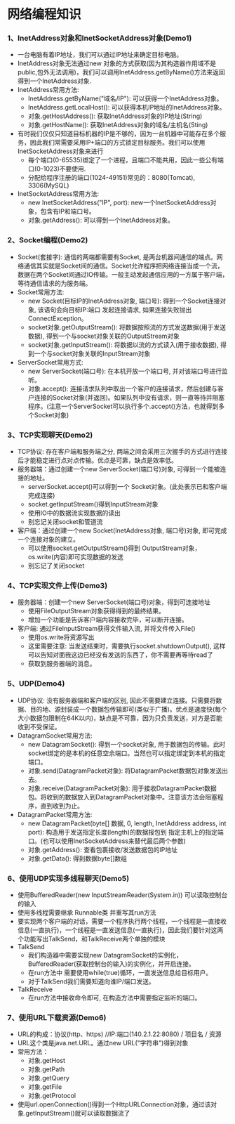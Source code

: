 # 网络编程知识

### 1、InetAddress对象和InetSocketAddress对象(Demo1)
- 一台电脑有着IP地址，我们可以通过IP地址来确定目标电脑。
- InetAddress对象无法通过new 对象的方式获取(因为其构造器作用域不是public,包外无法调用)，我们可以调用InetAddress.getByName()方法来返回得到一个InetAddress对象.
- InetAddress常用方法:
    - InetAddress.getByName("域名/IP"): 可以获得一个InetAddress对象。
    - InetAddress.getLocalHost(): 可以获得本机IP地址的InetAddress对象。
    - 对象.getHostAddress(): 获取InetAddress对象的IP地址(String)
    - 对象.getHostName(): 获取InetAddress对象的域名/主机名(Sting)
- 有时我们仅仅只知道目标机器的IP是不够的，因为一台机器中可能存在多个服务，因此我们常需要采用IP+端口的方式锁定目标服务。我们可以使用InetSocketAddress对象来进行
    - 每个端口(0-65535)绑定了一个进程，且端口不能共用，因此一些公有端口(0-1023)不要使用.
    - 分配给程序注册的端口(1024-49151)常见的：8080(Tomcat), 3306(MySQL)
- InetSocketAddress常用方法:
    - new InetSocketAddress("IP", port): new一个InetSocketAddress对象，包含有IP和端口号。
    - 对象.getAddress(): 可以得到一个InetAddress对象。

### 2、Socket编程(Demo2)
- Socket(套接字): 通信的两端都需要有Socket, 是两台机器间通信的端点。网络通信其实就是Socket间的通信。Socket允许程序把网络连接当成一个流，数据在两个Socket间通过IO传输。一般主动发起通信应用的一方属于客户端，等待通信请求的为服务端。 
- Socket常用方法:
    - new Socket(目标IP的InetAddress对象, 端口号): 得到一个Socket连接对象, 该语句会向目标IP:端口 发起连接请求, 如果连接失败抛出ConnectException。
    - socket对象.getOutputStream(): 将数据按照流的方式发送数据(用于发送数据), 得到一个与socket对象关联的OutputStream对象
    - socket对象.getInputStream(): 将数据以流的方式读入(用于接收数据), 得到一个与socket对象关联的InputStream对象
- ServerSocket常用方式:
    - new ServerSocket(端口号): 在本机开放一个端口号, 并对该端口号进行监听。
    - 对象.accept(): 连接请求队列中取出一个客户的连接请求，然后创建与客户连接的Socket对象(并返回)。如果队列中没有请求，则一直等待并阻塞程序。(注意一个ServerSocket可以执行多个.accept()方法，也就得到多个Socket对象)

### 3、TCP实现聊天(Demo2)
- TCP协议: 存在客户端和服务端之分, 两端之间会采用三次握手的方式进行连接后才能稳定进行点对点传输。优点是可靠，缺点是效率低。
- 服务器端：通过创建一个new ServerSocket(端口号)对象, 可得到一个能被连接的地址。
    - serverSocket.accept()可以得到一个 Socket对象。(此处表示已和客户端完成连接)
    - socket.getInputStream()得到InputStream对象
    - 使用IO中的数据流实现数据的读出
    - 别忘记关闭socket和管道流
- 客户端：通过创建一个new Socket(InetAddress对象, 端口号)对象, 即可完成一个连接对象的建立。
    - 可以使用socket.getOutputStream()得到 OutputStream对象，os.write(内容)即可实现数据的发送
    - 别忘记了关闭socket

### 4、TCP实现文件上传(Demo3)
- 服务器端：创建一个new ServerSocket(端口号)对象，得到可连接地址
    - 使用FileOutputStream对象获得得到的最终结果。
    - 增加一个功能是告诉客户端内容接收完毕，可以断开连接。
- 客户端: 通过FileInputStream获得文件输入流, 并将文件传入File()
    - 使用os.write将资源写出
    - 这里需要注意: 当发送结束时，需要执行socket.shutdownOutput(), 这样可以告知对面我这边已经没有发送的东西了，你不需要再等待read了 
    - 获取到服务器端的消息。

### 5、UDP(Demo4)
- UDP协议: 没有服务器端和客户端的区别, 因此不需要建立连接。只需要将数据、目的地、源封装成一个数据包传输即可(类似于广播)。优点是速度快(每个大小数据包限制在64K以内)，缺点是不可靠，因为只负责发送，对方是否能收到不受保证。
- DatagramSocket常用方法:
    - new DatagramSocket(): 得到一个socket对象, 用于数据包的传输。此时socket绑定的是本机的任意空余端口。当然也可以指定绑定到本机的指定端口。
    - 对象.send(DatagramPacket对象): 将DatagramPacket数据包对象发送出去。
    - 对象.receive(DatagramPacket对象): 用于接收DatagramPacket数据包。将收到的数据放入到DatagramPacket对象中。注意该方法会阻塞程序，直到收到为止。
- DatagramPacket常用方法:
    - new DatagramPacket(byte[] 数据, 0, length, InetAddress address, int port): 构造用于发送指定长度(length)的数据报包到 指定主机上的指定端口。(也可以使用InetSocketAddress来替代最后两个参数)
    - 对象.getAddress(): 查看包裹接收/发送数据包的IP地址
    - 对象.getData(): 得到数据byte[]数组


### 6、使用UDP实现多线程聊天(Demo5)
- 使用BufferedReader(new InputStreamReader(System.in)) 可以读取控制台的输入
- 使用多线程需要继承 Runnable类 并重写其run方法
- 要实现两个客户端的对话，需要一个程序执行两个线程，一个线程是一直接收信息(一直执行)，一个线程是一直发送信息(一直执行)，因此我们要针对这两个功能写出TalkSend，和TalkReceive两个单独的模块
- TalkSend
    - 我们构造器中需要实现new DatagramSocket的实例化，BufferedReader(获取控制台的输入)的实例化，并开启连接。
    - 在run方法中 需要使用while(true)循环，一直发送信息给目标用户。
    - 对于TalkSend我们需要知道向谁IP/端口发送。
- TalkReceive
    - 在run方法中接收命令即可, 在构造方法中需要指定监听的端口。

### 7、使用URL下载资源(Demo6)
- URL的构成：协议(http、https) //IP:端口(140.2.1.22:8080) / 项目名 / 资源
- URL这个类是java.net.URL。通过new URL("字符串")得到对象
- 常用方法：
    - 对象.getHost
    - 对象.getPath
    - 对象.getQuery
    - 对象.getFile
    - 对象.getProtocol
- 使用url.openConnection()得到一个HttpURLConnection对象，通过该对象.getInputStream()就可以读取数据流了












